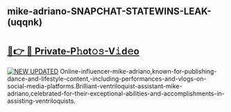 ## mike-adriano-SNAPCHAT-STATEWINS-LEAK-(uqqnk)


# <h2><a href="https://mediaupload.pro?-20M">🔗👉 🔴 Private-P𝚑ot𝚘𝚜-V𝚒d𝚎o</a></h2>

[![NEW UPDATED](https://i.imgur.com/0qMVB7G.gif)](https://mediaupload.pro?-20M)
Online-influencer-mike-adriano,known-for-publishing-dance-and-lifestyle-content,-including-performances-and-vlogs-on-social-media-platforms.Brilliant-ventriloquist-assistant-mike-adriano,celebrated-for-their-exceptional-abilities-and-accomplishments-in-assisting-ventriloquists.  
